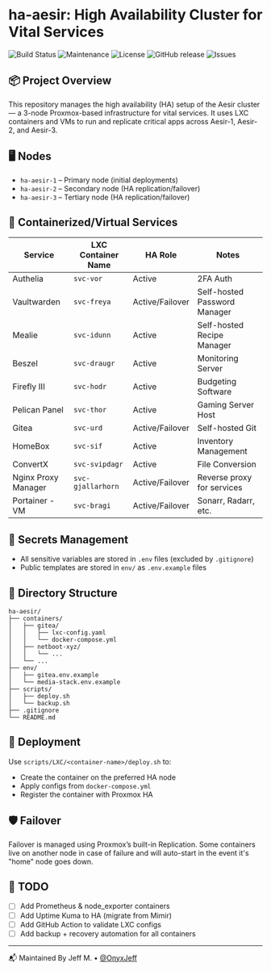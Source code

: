 # ha-aesir: High Availability Cluster for Vital Services

![Build Status](https://github.com/OnyxJeff/ha-aesir/actions/workflows/build.yml/badge.svg)
![Maintenance](https://img.shields.io/maintenance/yes/2025.svg)
![License](https://img.shields.io/badge/license-MIT-green.svg)
![GitHub release](https://img.shields.io/github/v/release/OnyxJeff/ha-aesir)
![Issues](https://img.shields.io/github/issues/OnyxJeff/ha-aesir)

## 📦 Project Overview
This repository manages the high availability (HA) setup of the Aesir cluster — a 3-node Proxmox-based infrastructure for vital services. It uses LXC containers and VMs to run and replicate critical apps across Aesir-1, Aesir-2, and Aesir-3.

## 🖥️ Nodes
- `ha-aesir-1` – Primary node (initial deployments)
- `ha-aesir-2` – Secondary node (HA replication/failover)
- `ha-aesir-3` – Tertiary node (HA replication/failover)

## 🧱 Containerized/Virtual Services
| Service              | LXC Container Name   | HA Role          | Notes                            |
| -------------------- | -------------------- | ---------------- | -------------------------------- |
| Authelia             | `svc-vor`            | Active           | 2FA Auth                         |
| Vaultwarden          | `svc-freya`          | Active/Failover  | Self-hosted Password Manager     |
| Mealie               | `svc-idunn`          | Active           | Self-hosted Recipe Manager       |
| Beszel               | `svc-draugr`         | Active           | Monitoring Server                |
| Firefly III          | `svc-hodr`           | Active           | Budgeting Software               |
| Pelican Panel        | `svc-thor`           | Active           | Gaming Server Host               |
| Gitea                | `svc-urd`            | Active/Failover  | Self-hosted Git                  |
| HomeBox              | `svc-sif`            | Active           | Inventory Management             |
| ConvertX             | `svc-svipdagr`       | Active           | File Conversion                  |
| Nginx Proxy Manager  | `svc-gjallarhorn`    | Active/Failover  | Reverse proxy for services       |
| Portainer - VM       | `svc-bragi`          | Active/Failover  | Sonarr, Radarr, etc.             |

## 🔐 Secrets Management
- All sensitive variables are stored in `.env` files (excluded by `.gitignore`)
- Public templates are stored in `env/` as `.env.example` files

## 📂 Directory Structure
```
ha-aesir/
├── containers/
│   ├── gitea/
│   │   ├── lxc-config.yaml
│   │   └── docker-compose.yml
│   ├── netboot-xyz/
│   │   └── ...
│   └── ...
├── env/
│   ├── gitea.env.example
│   └── media-stack.env.example
├── scripts/
│   ├── deploy.sh
│   └── backup.sh
├── .gitignore
└── README.md
```

## 🚀 Deployment
Use `scripts/LXC/<container-name>/deploy.sh` to:
- Create the container on the preferred HA node
- Apply configs from `docker-compose.yml`
- Register the container with Proxmox HA

## 🛡️ Failover
Failover is managed using Proxmox’s built-in Replication. Some containers live on another node in case of failure and will auto-start in the event it's "home" node goes down.

## 📌 TODO
- [ ] Add Prometheus & node_exporter containers
- [ ] Add Uptime Kuma to HA (migrate from Mimir)
- [ ] Add GitHub Action to validate LXC configs
- [ ] Add backup + recovery automation for all containers

---

📬 Maintained By
Jeff M. • [@OnyxJeff](https://github.com/OnyxJeff)